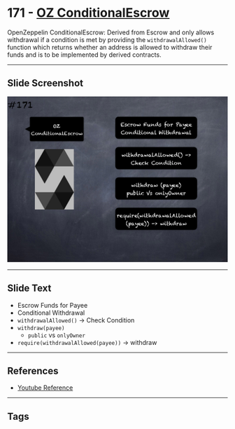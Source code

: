 # 171 - [OZ ConditionalEscrow](OZ%20ConditionalEscrow.md)
OpenZeppelin ConditionalEscrow: Derived from Escrow and only allows withdrawal if a condition is met by providing the `withdrawalAllowed()` function which returns whether an address is allowed to withdraw their funds and is to be implemented by derived contracts.

___
## Slide Screenshot
![171.png](../../images/3.Solidity%20201/171.png)
___
## Slide Text
- Escrow Funds for Payee
- Conditional Withdrawal
- `withdrawalAllowed()` -> Check Condition
- `withdraw(payee)`
	- `public` vs `onlyOwner`
- `require(withdrawalAllowed(payee))` -> withdraw
___
## References
- [Youtube Reference](https://youtu.be/L_9Fk6HRwpU?t=707)
___
## Tags